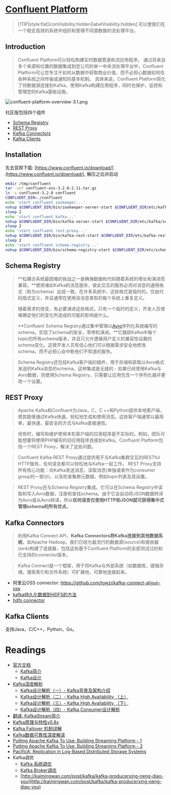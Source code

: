 [Confluent Platform](http://docs.confluent.io/3.2.0/platform.html)
==================

> [!TIP|style:flat|iconVisibility:hidden|labelVisibility:hidden]
> 可以使我们在一个稳定高效的系统中组织和管理不同源数据的流处理平台。

## Introduction
> Confluent Platform可以轻松构建实时数据管道和流应用程序。 通过将来自多个来源和位置的数据集成到您公司的单一中央流处理平台中，Confluent Platform可让您专注于如何从数据中获取商业价值，而不必担心数据如何在各种系统之间传输或通知的基本机制。 具体来说，Confluent Platform简化了将数据源连接到Kafka，使用Kafka构建应用程序，同时也保护，监控和管理您的Kafka基础设施。

![confluent-platform-overview-3.1.png](../../img/confluentPlatform3.1-min.png)

社区版包括四个组件
* [Schema Registry](#schema-registry)
* [REST Proxy](#rest-proxy)
* [Kafka Connectors](#kafka-connectors)
* [Kafka Clients](#kafka-clients)

## Installation

先去官网下载: [https://www.confluent.io/download/](https://www.confluent.io/download/), 解压之后并启动
```sh
mkdir /tmp/confluent
tar -zxf confluent-oss-3.2.0-2.11.tar.gz
ln -s confluent-3.2.0 confluent
CONFLUENT_DIR=./confluent
echo 'start confluent zookeeper...'
nohup $CONFLUENT_DIR/bin/zookeeper-server-start $CONFLUENT_DIR/etc/kafka/zookeeper.properties > /tmp/confluent/zookeeper.log 2>&1 &
sleep 2
echo 'start confluent kafka...'
nohup $CONFLUENT_DIR/bin/kafka-server-start $CONFLUENT_DIR/etc/kafka/server.properties > /tmp/confluent/kafka.log 2>&1 &
sleep 2
echo 'start confluent rest-proxy...'
nohup $CONFLUENT_DIR/bin/kafka-rest-start $CONFLUENT_DIR/etc/kafka-rest/kafka-rest.properties > /tmp/confluent/kafka-rest.log 2>&1 &
sleep 2
echo 'start confluent schema-registry...'
nohup $CONFLUENT_DIR/bin/schema-registry-start $CONFLUENT_DIR/etc/schema-registry/schema-registry.properties > /tmp/confluent/schema-registry.log 2>&1 &
```

## Schema Registry

> **松耦合系统最困难的挑战之一是确保数据和代码随着系统的增长和演进而兼容。**使用诸如Kafka的消息服务，彼此交互的服务必须对消息的通用格式（称为schema）达成一致。在许多系统中，这些格式是临时的，仅由代码隐式定义，并且通常在使用该消息类型的每个系统上重复定义。

> 随着需求的改变，有必要演进这些格式。只有一个临时的定义，开发人员很难确定他们的变化所造成的可能的影响是什么。

> **Confluent Schema Registry通过集中管理以[Avro](http://avro.apache.org/)序列化系统编写的schema，实现了schema的安全，零停机演进。**它跟踪Kafka中每个topic的所有schema版本，并且只允许遵循用户定义的兼容性设置的schema变化。这使开发人员有信心他们可以根据需求安全地修改schema，而不必担心会中断他们不知道的服务。

> Schema Registry还包括Kafka客户端的插件，用于存储和获取以Avro格式发送的Kafka消息的schema。这种集成是无缝的 - 如果已经使用Kafka与Avro数据，则使用Schema Registry，只需要让应用包含一个序列化器并更改一个设置。

## REST Proxy

> Apache Kafka和Confluent为Java，C，C ++和Python提供本地客户端，使其能够通过Kafka快速，轻松地生成和使用消息。这些客户端通常以最简单，最快速，最安全的方式与kafka直接通信。

> 但有时，编写和维护使用本机客户端的应用程序是不实际的。例如，团队可能想要将使用PHP编写的旧应用程序连接到Kafka。Confluent Platform包括一个REST Proxy，解决了这些问题。

> Confluent Kafka REST Proxy通过提供用于与Kafka集群交互的RESTful HTTP服务，任何语言都可以轻松地与Kafka一起工作。 REST Proxy支持所有核心功能：向Kafka发送消息，读取消息(单独或者作为consumer group的一部分)，以及检查集群元数据，例如topic列表及其设置。

> REST Proxy还与Schema Registry集成。它可以在Schema Registry中读取和写入Avro数据，注册和查找schema。由于它会自动将JSON数据转译为Avro或从Avro转译，所以**任何语言仅使用HTTP和JSON就可获得集中式管理schema的所有优点**。

## Kafka Connectors

> 利用Kafka Connect API，**Kafka Connectors将Kafka连接到其他数据系统**，如Apache Hadoop。我们已经为最流行的数据源(source)和接收器(sink)构建了连接器，包括这些基于Confluent Platform的全部测试过的和已支持的connector版本。

> Kafka Connect是一个框架，用于将Kafka与外部系统（如数据库，键值存储，搜索索引和文件系统）可扩展地，可靠地连接起来。

* 阿里云OSS connector: https://github.com/lowzj/kafka-connect-aliyun-oss
* [kafka持久化数据到HDFS的方法](http://kaimingwan.com/post/kafka/kafkachi-jiu-hua-shu-ju-dao-hdfsde-fang-fa)
* [hdfs connector](http://docs.confluent.io/3.2.0/connect/connect-hdfs/docs/hdfs_connector.html)

## Kafka Clients

支持Java，C/C++，Python，Go。


# Readings

* [官方文档](https://kafka.apache.org/)
  * [Kafka简介](https://kafka.apache.org/intro)
  * [Kafka设计](https://kafka.apache.org/documentation/#design)
* [Kafka深度解析](http://www.jasongj.com/2015/01/02/Kafka深度解析)
  * [Kafka设计解析（一）- Kafka背景及架构介绍](http://www.jasongj.com/2015/03/10/KafkaColumn1/)
  * [Kafka设计解析（二）- Kafka High Availability （上）](http://www.jasongj.com/2015/04/24/KafkaColumn2/)
  * [Kafka设计解析（三）- Kafka High Availability （下）](http://www.jasongj.com/2015/06/08/KafkaColumn3/)
  * [Kafka设计解析（四）- Kafka Consumer设计解析](http://www.jasongj.com/2015/08/09/KafkaColumn4/)
* [翻译: KafkaStream简介](http://www.cnblogs.com/devos/p/5616086.html)
* [Kafka原理与特性v0.8x](http://shift-alt-ctrl.iteye.com/blog/1930345)
* [Kafka Failover 机制详解](http://www.cnblogs.com/fxjwind/p/4972244.html)
* [Kafka数据可靠性深度解读](https://mp.weixin.qq.com/s/ExzSzf0ue7d-_Qv8q6p9bw)
* [Putting Apache Kafka To Use: Building Streaming Platform - 1](https://www.confluent.io/blog/stream-data-platform-1/)
* [Putting Apache Kafka To Use: Building Streaming Platform - 2](https://www.confluent.io/blog/stream-data-platform-1/)
* [PacificA: Replication in Log-Based Distributed Storage Systems](https://www.microsoft.com/en-us/research/publication/pacifica-replication-in-log-based-distributed-storage-systems/)
* Kafka调优
  * [Kafka 系统调优](http://www.jianshu.com/p/8d57ca1415e3)
  * [Kafka Broker调优](http://itindex.net/detail/53965-kafka-%E4%BC%98%E5%8C%96)
  * [http://kaimingwan.com/post/kafka/kafka-producerxing-neng-diao-you](http://kaimingwan.com/post/kafka/kafka-producerxing-neng-diao-you)

